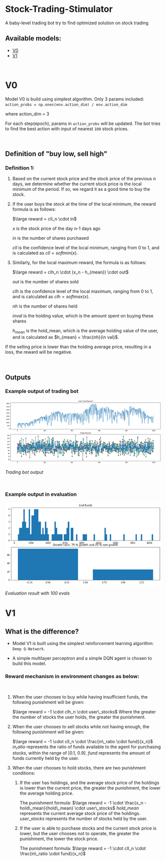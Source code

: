 # Stock-Trading-Stimulator
A baby-level trading bot try to find optimized solution on stock trading

## Available models:
- <a href="https://github.com/pasto03/Stock-Trading-Stimulator#v0">V0</a>
- <a href="https://github.com/pasto03/Stock-Trading-Stimulator#v1">V1</a>

&nbsp;
# V0
Model V0 is build using simplest algorithm. Only 3 params included: 
`action_probs = np.ones(env.action_dim) / env.action_dim`

where action_dim = 3


For each step(epoch), params in `action_probs` will be updated. The bot tries to find the best action with input of nearest `100` stock prices.

&nbsp;
## Definition of "buy low, sell high"
### Definition 1:

1. Based on the current stock price and the stock price of the previous n days, we determine whether the current stock price is the local minimum of the period. If so, we regard it as a good time to buy the stock.

2. If the user buys the stock at the time of the local minimum, the reward formula is as follows:

    $\large reward = cll_n \cdot in$

    $x$ is the stock price of the day n-1 days ago

    $in$ is the number of shares purchased

    $cll$ is the confidence level of the local minimum, ranging from 0 to 1, and is calculated as $cll = softmin(x)$.

3. Similarly, for the local maximum reward, the formula is as follows:

    $\large reward = clh_n \cdot (x_n - h_{mean}) \cdot out$

    $out$ is the number of shares sold

    $clh$ is the confidence level of the local maximum, ranging from 0 to 1, and is calculated as $clh = softmax(x)$.

    $nh$ is the number of shares held

    $in val$ is the holding value, which is the amount spent on buying these shares

    $h_{mean}$ is the hold_mean, which is the average holding value of the user, and is calculated as $h_{mean} = \frac{nh}{in val}$.

If the selling price is lower than the holding average price, resulting in a loss, the reward will be negative.

&nbsp;
## Outputs
### Example output of trading bot
<img src='v0\image outputs\trading_bot.png' alt='Trading bot output image'>

<i>Trading bot output</i>

&nbsp;

### Example output in evaluation
<img src='v0\image outputs\evaluation_result.png' alt='Evaluation result'>

<i>Evaluation result with 100 evals</i>


# V1
## What is the difference?
- Model V1 is built using the simplest reinforcement learning algorithm: `Deep Q-Network`.

- A simple multilayer perceptron and a simple DQN agent is chosen to build this model.

### Reward mechanism in environment changes as below:
&nbsp;

1. When the user chooses to buy while having insufficient funds, the following punishment will be given:

    $\large reward = -1 \cdot clh_n \cdot user\_stocks$
    Where the greater the number of stocks the user holds, the greater the punishment.

2. When the user chooses to sell stocks while not having enough, the following punishment will be given:

    $\large reward = -1 \cdot cll_n \cdot \frac{in\_ratio \cdot fund}{x_n}$
    $in_ratio$ represents the ratio of funds available to the agent for purchasing stocks, within the range of [0.1, 0.9].
    $fund$ represents the amount of funds currently held by the user.

3. When the user chooses to hold stocks, there are two punishment conditions:

    1. If the user has holdings, and the average stock price of the holdings is lower than the current price, the greater the punishment, the lower the average holding price.

        The punishment formula: $\large reward = -1 \cdot \frac{x_n - hold\_mean}{hold\_mean} \cdot user\_stocks$
        $hold\_mean$ represents the current average stock price of the holdings.
        $user\_stocks$ represents the number of stocks held by the user.

    2. If the user is able to purchase stocks and the current stock price is lower, but the user chooses not to operate, the greater the punishment, the lower the stock price.
    
        The punishment formula: $\large reward = -1 \cdot cll_n \cdot \frac{in\_ratio \cdot fund}{x_n}$

